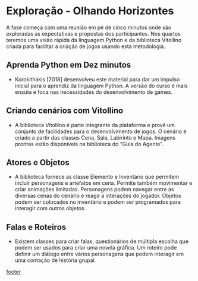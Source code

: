 
# Exploração - Olhando Horizontes

A fase começa com uma reunião em pé de cinco minutos onde são exploradas as expectativas e propostas dos participantes. Nos quartos teremos uma visão rápida da linguagem Python e da biblioteca Vitollino criada para facilitar a criação de jogos usando esta metodologia.

## Aprenda Python em Dez minutos
- Korokithakis [2018] desenvolveu este material para dar um impulso inicial para o aprendiz da linguagem Python. A versão do curso é mais enxuta e foca nas necessidades do desenvolvimento de games.

## Criando cenários com Vitollino
- A biblioteca Vitollino é parte integrante da plataforma e provê um conjunto de facilidades para o desenvolvimento de jogos. O cenário é criado a partir das classes Cena, Sala, Labirinto e Mapa. Imagens prontas estão disponíveis na biblioteca do “Guia do Agente”.

## Atores e Objetos
- A biblioteca fornece as classe Elemento e Inventário que permitem incluir personagens e artefatos em cena. Permite também movimentar e criar animações limitadas. Personagens podem navegar entre as diversas cenas do cenário e reagir a interações do jogador. Objetos podem ser colocados no inventário e podem ser programados para interagir com outros objetos.

## Falas e Roteiros
- Existem classes para criar falas, questionários de múltipla escolha que podem ser usados para criar uma novela gráfica. Um roteiro pode definir um diálogo entre vários personagens que podem interagir em uma contação de história grupal.

[footer](footer.md ':include')
